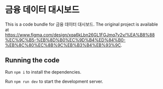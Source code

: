 
  # 금융 데이터 대시보드

  This is a code bundle for 금융 데이터 대시보드. The original project is available at https://www.figma.com/design/xqa6kLbn26GL1FGJmq7v2v/%EA%B8%88%EC%9C%B5-%EB%8D%B0%EC%9D%B4%ED%84%B0-%EB%8C%80%EC%8B%9C%EB%B3%B4%EB%93%9C.

  ## Running the code

  Run `npm i` to install the dependencies.

  Run `npm run dev` to start the development server.
  